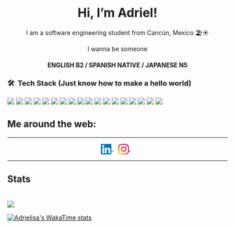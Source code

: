 <h1 align="center">Hi, I’m Adriel!  </h1>
<p align="center">I am a software engineering student from Cancún, Mexico 🏖️☀️ </p>
<p align="center">I wanna be someone</p>
<h4 align="center">ENGLISH B2 / SPANISH NATIVE / JAPANESE N5</h4>













### 🛠 &nbsp;Tech Stack (Just know how to make a hello world)

<div class="tech-stack 
  style="  display: flex;
  flex-wrap: wrap; 
  justify-content: center; 
  gap: 10px;">

<img src="https://user-images.githubusercontent.com/25181517/192158954-f88b5814-d510-4564-b285-dff7d6400dad.png" style="width:40px;height:auto;">
<img src="https://user-images.githubusercontent.com/25181517/183898674-75a4a1b1-f960-4ea9-abcb-637170a00a75.png" style="width:40px;height:auto;">
<img src="https://user-images.githubusercontent.com/25181517/183898054-b3d693d4-dafb-4808-a509-bab54cf5de34.png" style="width:40px;height:auto;">
<img src="https://user-images.githubusercontent.com/25181517/202896760-337261ed-ee92-4979-84c4-d4b829c7355d.png" style="width:40px;height:auto;">
<img src="https://user-images.githubusercontent.com/25181517/117447155-6a868a00-af3d-11eb-9cfe-245df15c9f3f.png" style="width:40px;height:auto;">
<img src="https://user-images.githubusercontent.com/25181517/183890598-19a0ac2d-e88a-4005-a8df-1ee36782fde1.png" style="width:40px;height:auto;">
<img src="https://user-images.githubusercontent.com/25181517/183897015-94a058a6-b86e-4e42-a37f-bf92061753e5.png" style="width:40px;height:auto;">
<img src="https://github-production-user-asset-6210df.s3.amazonaws.com/62091613/261395532-b40892ef-efb8-4b0e-a6b5-d1cfc2f3fc35.png" style="width:40px;height:auto;">
<img src="https://user-images.githubusercontent.com/25181517/189715289-df3ee512-6eca-463f-a0f4-c10d94a06b2f.png" style="width:40px;height:auto;">
<img src="https://user-images.githubusercontent.com/25181517/192106070-46255bcf-65e6-4c6b-a296-bf8d0d8fb2a7.png " style="width:40px;height:auto;">
<img src="https://user-images.githubusercontent.com/25181517/192106073-90fffafe-3562-4ff9-a37e-c77a2da0ff58.png" style="width:40px;height:auto;">
<img src="https://user-images.githubusercontent.com/25181517/121405384-444d7300-c95d-11eb-959f-913020d3bf90.png" style="width:40px;height:auto;">
<img src="https://user-images.githubusercontent.com/25181517/183423507-c056a6f9-1ba8-4312-a350-19bcbc5a8697.png" style="width:40px;height:auto;">
<img src="https://user-images.githubusercontent.com/25181517/192108372-f71d70ac-7ae6-4c0d-8395-51d8870c2ef0.png" style="width:40px;height:auto;">
<img src="https://user-images.githubusercontent.com/25181517/192108891-d86b6220-e232-423a-bf5f-90903e6887c3.png" style="width:40px;height:auto;">
<img src="https://user-images.githubusercontent.com/25181517/183914128-3fc88b4a-4ac1-40e6-9443-9a30182379b7.png" style="width:40px;height:auto;">
<img src="https://user-images.githubusercontent.com/25181517/183423775-2276e25d-d43d-4e58-890b-edbc88e915f7.png" style="width:40px;height:auto;">
<img src="https://user-images.githubusercontent.com/25181517/117208740-bfb78400-adf5-11eb-97bb-09072b6bedfc.png" style="width:40px;height:auto;">



</div>





<!--
![Java](https://img.shields.io/badge/java-%23ED8B00.svg?style=for-the-badge&logo=java&logoColor=white)&nbsp;
![Apache Kafka](https://img.shields.io/badge/Apache%20Kafka-000?style=for-the-badge&logo=apachekafka)&nbsp;
![Spring](https://img.shields.io/badge/spring-%236DB33F.svg?style=for-the-badge&logo=spring&logoColor=white)&nbsp;
![Vue.js](https://img.shields.io/badge/vuejs-%2335495e.svg?style=for-the-badge&logo=vuedotjs&logoColor=%234FC08D)&nbsp;
![Swagger](https://img.shields.io/badge/-Swagger-%23Clojure?style=for-the-badge&logo=swagger&logoColor=white)&nbsp;
![Postman](https://img.shields.io/badge/Postman-FF6C37?style=for-the-badge&logo=postman&logoColor=white)&nbsp;
![Google Cloud](https://img.shields.io/badge/GoogleCloud-%234285F4.svg?style=for-the-badge&logo=google-cloud&logoColor=white)&nbsp;
![Figma](https://img.shields.io/badge/figma-%23F24E1E.svg?style=for-the-badge&logo=figma&logoColor=white)&nbsp;
![Markdown](https://img.shields.io/badge/markdown-%23000000.svg?style=for-the-badge&logo=markdown&logoColor=white)&nbsp;--> 

## Me around the web:
-------------------
<p align="center">
<a href="https://www.linkedin.com/in/adriel-isai-rodriguez-pacheco-268693225/" target="_blank">
  <img align="center" alt="Adrielisa  | Linkedin" width="24px" src="https://github.com/SatYu26/SatYu26/blob/master/Assets/Linkedin.svg" />
</a> &nbsp;&nbsp;
<a href="https://www.instagram.com/adrielissaa/" target="_blank">
  <img align="center" alt="Adrielisa | Instagram" width="24px" src="https://github.com/SatYu26/SatYu26/blob/master/Assets/Instagram.svg" />
</a> &nbsp;&nbsp;
<p>





---


  <h2>Stats</h2>
  <br />
  <a href="https://github.com/adrielisa">
  <img align="center" src="https://github-readme-stats.vercel.app/api/top-langs/?username=adrielisa&theme=dark&hide_langs_below=1" />
  </a>
  
[![Adrielisa's WakaTime stats](https://github-readme-stats.vercel.app/api/wakatime?username=adrielisa)](https://github.com/anuraghazra/github-readme-stats)

</div>
</body>

<!---
adrielisa/adrielisa is a ✨ special ✨ repository because its `README.md` (this file) appears on your GitHub profile.
You can click the Preview link to take a look at your changes.
--->
